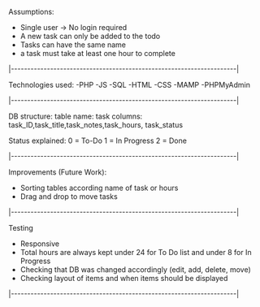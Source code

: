 
Assumptions: 
- Single user -> No login required 
- A new task can only be added to the todo
- Tasks can have the same name 
- a task must take at least one hour to complete

|---------------------------------------------------------------------|

Technologies used:
-PHP
-JS 
-SQL
-HTML
-CSS
-MAMP
-PHPMyAdmin

|---------------------------------------------------------------------|

DB structure:
table name: task
columns: task_ID,task_title,task_notes,task_hours, task_status

Status explained: 
0 = To-Do
1 = In Progress
2 = Done

|---------------------------------------------------------------------|

Improvements (Future Work):
- Sorting tables according name of task or hours
- Drag and drop to move tasks

|---------------------------------------------------------------------|

Testing
- Responsive 
- Total hours are always kept under 24 for To Do list and under 8 for In Progress
- Checking that DB was changed accordingly (edit, add, delete, move)
- Checking layout of items and when items should be displayed

|---------------------------------------------------------------------|
